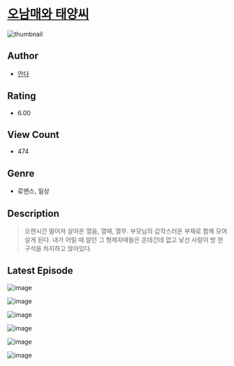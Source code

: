 # [오남매와 태양씨](https://comic.naver.com/bestChallenge/list?titleId=810261)
![thumbnail](https://image-comic.pstatic.net/user_contents_data/challenge_comic/2023/05/23/237026/upload_7306021911584389425_480x623.jpeg)

## Author
- [안다](https://comic.naver.com/artistTitle?id=237026)

## Rating
- 6.00

## View Count
- 474

## Genre
- 로맨스, 일상

## Description
> 오랜시간 떨어져 살아온 열음, 열매, 열무. 부모님의 갑작스러운 부재로 함께 모여살게 된다. 내가 어릴 때 알던 그 형제자매들은 온데간데 없고 낯선 사람이 방 한구석을 차지하고 앉아있다.


## Latest Episode
![image](https://image-comic.pstatic.net/user_contents_data/challenge_comic/2023/05/23/237026/upload_3631653239926515302.jpeg)

![image](https://image-comic.pstatic.net/user_contents_data/challenge_comic/2023/05/23/237026/upload_3616784342337086008.jpeg)

![image](https://image-comic.pstatic.net/user_contents_data/challenge_comic/2023/05/23/237026/upload_3919597756010017332.jpeg)

![image](https://image-comic.pstatic.net/user_contents_data/challenge_comic/2023/05/23/237026/upload_7364845757752555619.jpeg)

![image](https://image-comic.pstatic.net/user_contents_data/challenge_comic/2023/05/23/237026/upload_4134641330337244514.jpeg)

![image](https://image-comic.pstatic.net/user_contents_data/challenge_comic/2023/05/23/237026/upload_7016942704570873700.jpeg)
